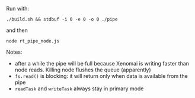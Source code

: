 Run with:
```
./build.sh && stdbuf -i 0 -e 0 -o 0 ./pipe
```

and then
```
node rt_pipe_node.js
```

Notes:
* after a while the pipe will be full because Xenomai is writing faster than node reads. Killing node flushes the queue (apparently)
* `fs.read()` is blocking: it will return only when data is available from the pipe
* `readTask` and `writeTask` always stay in primary mode
